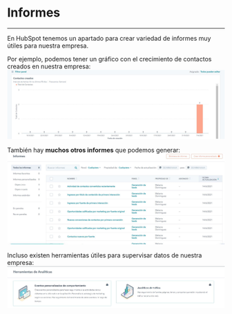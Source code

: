 # Informes
___

En HubSpot tenemos un apartado para crear variedad de informes muy útiles para nuestra empresa. 

Por ejemplo, podemos tener un gráfico con el crecimiento de contactos creados en nuestra empresa:
![HubSpotInformes](https://github.com/Meeeldg/hubspot_idp/blob/main/fotos/31.JPG)

También hay **muchos otros informes** que podemos generar:
![HubSpotInformes2](https://github.com/Meeeldg/hubspot_idp/blob/main/fotos/32.JPG)

Incluso existen herramientas útiles para supervisar datos de nuestra empresa:
![HubSpotInformes3](https://github.com/Meeeldg/hubspot_idp/blob/main/fotos/36.JPG)

